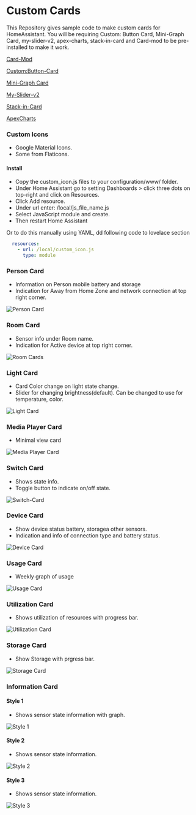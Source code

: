 # Custom Cards

This Repository gives sample code to make custom cards for HomeAssistant. You will be requiring Custom: Button Card, Mini-Graph Card, my-slider-v2, apex-charts, stack-in-card and Card-mod to be pre-installed to make it work. 

[Card-Mod](https://github.com/thomasloven/lovelace-card-mod)

[Custom:Button-Card](https://github.com/custom-cards/button-card)

[Mini-Graph Card](https://github.com/kalkih/mini-graph-card)

[My-Slider-v2](https://github.com/AnthonMS/my-cards)

[Stack-in-Card](https://github.com/custom-cards/stack-in-card)

[ApexCharts](https://github.com/RomRider/apexcharts-card#main-show-options)

### Custom Icons

* Google Material Icons.
* Some from Flaticons.

#### Install
* Copy the custom_icon.js files to your configuration/www/ folder.
* Under Home Assistant go to setting Dashboards > click three dots on top-right and click on Resources.
* Click Add resource.
* Under url enter: /local/js_file_name.js
* Select JavaScript module and create.
* Then restart Home Assistant

Or to do this manually using YAML, dd following code to lovelace section
```yaml
  resources:
    - url: /local/custom_icon.js
      type: module
  ```

### Person Card

* Information on Person mobile battery and storage
* Indication for Away from Home Zone and network connection at top right corner.

![Person Card](/assets/person_card.jpeg)

### Room Card

* Sensor info under Room name.
* Indication for Active device at top right corner.

![Room Cards](/assets/room_card.jpeg)

### Light Card

* Card Color change on light state change.
* Slider for changing brightness(default). Can be changed to use for temperature, color. 

![Light Card](/assets/light_card.jpeg)

### Media Player Card

* Minimal view card

![Media Player Card](/assets/media_card.png)

### Switch Card

* Shows state info.
* Toggle button to indicate on/off state.

![Switch-Card](/assets/switch_card.jpeg)

### Device Card

* Show device status battery, storagea other sensors.
* Indication and info  of connection type and battery status.

![Device Card](/assets/device_card.jpeg)

### Usage Card

* Weekly graph of usage

![Usage Card](/assets/usage_card.jpeg)

### Utilization Card

* Shows utilization of resources with progress bar.

![Utilization Card](/assets/utilization_card.jpeg)

### Storage Card

* Show Storage with prgress bar.

![Storage Card](/assets/storage_card.jpeg)

### Information Card

#### Style 1

* Shows sensor state information with graph.

![Style 1](/assets/information_card_style_1.jpeg)

#### Style 2

* Shows sensor state information.

![Style 2](/assets/information_card_style_2.jpeg)

#### Style 3

* Shows sensor state information.

![Style 3](/assets/information_card_style_3.jpeg)

